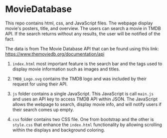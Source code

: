 # MovieDatabase

This repo contains html, css, and JavaScript files. The webpage display movie's posters, title, and overview. The users can search a movie in TMDB API. If the search returns without any results, the user will be notified of the fact. 

The data is from The Movie Database API that can be found using this link: https://www.themoviedb.org/documentation/api

1. `index.html` most important feature is the search bar and the tags used to display movie information such as images and titles.

2. `TMDB_Logo.svg` contains the TMDB logo and was included by their request for using their API.

3. `js` folder contains a single JavaScript. This JavaScript is call `main.js` and uses an API key to access TMDB API within JSON. The JavaScript allows the webpage to search, display movie info, and will notify users if their search comes up empty.

4. `css` folder contains two CSS file. One from bootstrap and the other is `style.css` that enhance the `index.html` functionality by allowing scrolling within the displays and background coloring.
